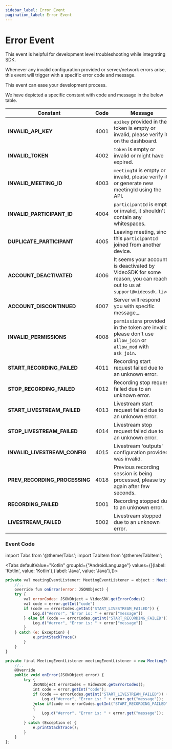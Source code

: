 ```yaml
---
sidebar_label: Error Event
pagination_label: Error Event
---
```


# Error Event

This event is helpful for development level troubleshooting while integrating SDK.

Whenever any invalid configuration provided or server/network errors arise, this event will trigger with a specific error code and message.

This event can ease your development process.

We have depicted a specific constant with code and message in the below table.

| Constant                      | Code | Message                                                                                                               |
| ----------------------------- | ---- | --------------------------------------------------------------------------------------------------------------------- |
| **INVALID_API_KEY**           | 4001 | `apikey` provided in the token is empty or invalid, please verify it on the dashboard.                                |
| **INVALID_TOKEN**             | 4002 | `token` is empty or invalid or might have expired.                                                                    |
| **INVALID_MEETING_ID**        | 4003 | `meetingId` is empty or invalid, please verify it or generate new meetingId using the API.                            |
| **INVALID_PARTICIPANT_ID**    | 4004 | `participantId` is empty or invalid, it shouldn't contain any whitespaces.                                            |
| **DUPLICATE_PARTICIPANT**     | 4005 | Leaving meeting, since this `participantId` joined from another device.                                               |
| **ACCOUNT_DEACTIVATED**       | 4006 | It seems your account is deactivated by VideoSDK for some reason, you can reach out to us at `support@videosdk.live`. |
| **ACCOUNT_DISCONTINUED**      | 4007 | Server will respond you with specific message._                                                                      |
| **INVALID_PERMISSIONS**       | 4008 | `permissions` provided in the token are invalid, please don't use `allow_join` or `allow_mod` with `ask_join`.        |
| **START_RECORDING_FAILED**    | 4011 | Recording start request failed due to an unknown error.                                                               |
| **STOP_RECORDING_FAILED**     | 4012 | Recording stop request failed due to an unknown error.                                                                |
| **START_LIVESTREAM_FAILED**   | 4013 | Livestream start request failed due to an unknown error.                                                              |
| **STOP_LIVESTREAM_FAILED**    | 4014 | Livestream stop request failed due to an unknown error.                                                               |
| **INVALID_LIVESTREAM_CONFIG** | 4015 | Livestream 'outputs' configuration provided was invalid. 
| **PREV_RECORDING_PROCESSING** | 4018 | Previous recording session is being processed, please try again after few seconds.                                                                 |
| **RECORDING_FAILED**          | 5001 | Recording stopped due to an unknown error.                                                                            |
| **LIVESTREAM_FAILED**         | 5002 | Livestream stopped due to an unknown error.                                                                           |

### Event Code

import Tabs from '@theme/Tabs';
import TabItem from '@theme/TabItem';

<Tabs
defaultValue="Kotlin"
groupId={"AndroidLanguage"}
values={[{label: 'Kotlin', value: 'Kotlin'},{label: 'Java', value: 'Java'},]}>

<TabItem value="Kotlin">

```js
private val meetingEventListener: MeetingEventListener = object : MeetingEventListener() {
    //..
    override fun onError(error: JSONObject) {
    try {
        val errorCodes: JSONObject = VideoSDK.getErrorCodes()
        val code = error.getInt("code")
        if (code == errorCodes.getInt("START_LIVESTREAM_FAILED")) {
            Log.d("#error", "Error is: " + error["message"])
        } else if (code == errorCodes.getInt("START_RECORDING_FAILED")) {
            Log.d("#error", "Error is: " + error["message"])
        }
    } catch (e: Exception) {
            e.printStackTrace()
        }
    }
}
```

</TabItem>

<TabItem value="Java">

```js
private final MeetingEventListener meetingEventListener = new MeetingEventListener() {
    //..
    @Override
    public void onError(JSONObject error) {
        try {
            JSONObject errorCodes = VideoSDK.getErrorCodes();
            int code = error.getInt("code");
            if (code == errorCodes.getInt("START_LIVESTREAM_FAILED")) {
                Log.d("#error", "Error is: " + error.get("message"));
            }else if(code == errorCodes.getInt("START_RECORDING_FAILED"))
            {
                Log.d("#error", "Error is: " + error.get("message"));
            }
        } catch (Exception e) {
            e.printStackTrace();
        }
    }
};
```

</TabItem>

</Tabs>
